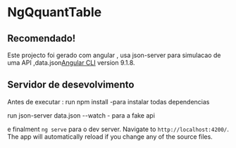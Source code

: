 # NgQquantTable 
## Recomendado!

Este projecto foi gerado com angular , usa json-server para simulacao de uma API ,data.json[Angular CLI](https://github.com/angular/angular-cli) version 9.1.8.

## Servidor de desevolvimento
Antes de executar :
run npm install -para instalar todas dependencias

run json-server data.json --watch - para a fake api

e finalment `ng serve` para o  dev server. Navigate to `http://localhost:4200/`. The app will automatically reload if you change any of the source files.


